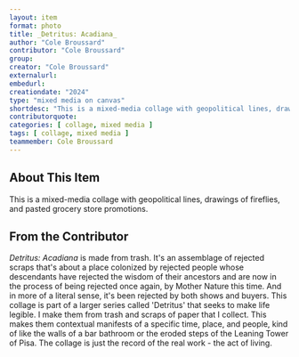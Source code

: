 ```yaml
---
layout: item
format: photo
title: _Detritus: Acadiana_
author: "Cole Broussard"
contributor: "Cole Broussard"
group: 
creator: "Cole Broussard"
externalurl: 
embedurl: 
creationdate: "2024"
type: "mixed media on canvas"
shortdesc: "This is a mixed-media collage with geopolitical lines, drawings of fireflies, and pasted grocery store promotions."
contributorquote: 
categories: [ collage, mixed media ]
tags: [ collage, mixed media ]
teammember: Cole Broussard
---
```


## About This Item

This is a mixed-media collage with geopolitical lines, drawings of fireflies, and pasted grocery store promotions.

## From the Contributor

_Detritus: Acadiana_ is made from trash. It's an assemblage of rejected scraps that's about a place colonized by rejected people whose descendants have rejected the wisdom of their ancestors and are now in the process of being rejected once again, by Mother Nature this time. And in more of a literal sense, it's been rejected by both shows and buyers. This collage is part of a larger series called 'Detritus' that seeks to make life legible. I make them from trash and scraps of paper that I collect. This makes them contextual manifests of a specific time, place, and people, kind of like the walls of a bar bathroom or the eroded steps of the Leaning Tower of Pisa. The collage is just the record of the real work - the act of living.
